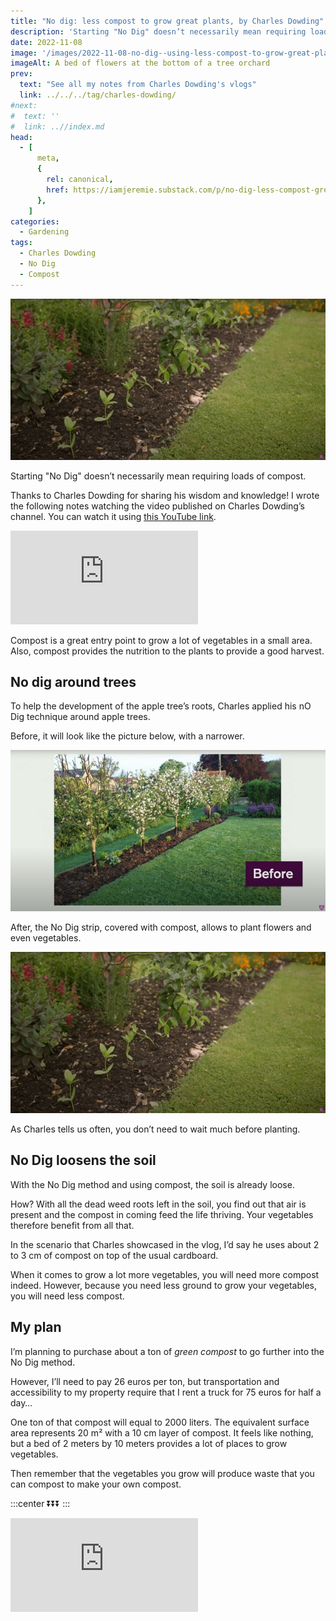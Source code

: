 ```yaml
---
title: "No dig: less compost to grow great plants, by Charles Dowding"
description: 'Starting "No Dig" doesn’t necessarily mean requiring loads of compost.'
date: 2022-11-08
image: '/images/2022-11-08-no-dig--using-less-compost-to-grow-great-plants-and-have-clean-soil-charles-dowding-hero.jpg'
imageAlt: A bed of flowers at the bottom of a tree orchard
prev:
  text: "See all my notes from Charles Dowding's vlogs"
  link: ../../../tag/charles-dowding/
#next:
#  text: ''
#  link: ..//index.md
head:
  - [
      meta,
      {
        rel: canonical,
        href: https://iamjeremie.substack.com/p/no-dig-less-compost-great-plants-charles-dowding,
      },
    ]
categories:
  - Gardening
tags:
  - Charles Dowding
  - No Dig
  - Compost
---
```


![A bed of flowers at the bottom of a tree orchard](/images/2022-11-08-no-dig--using-less-compost-to-grow-great-plants-and-have-clean-soil-charles-dowding-hero.jpg 'Credits: image taken from Charles Dowding’s vlog')

Starting "No Dig" doesn’t necessarily mean requiring loads of compost.

Thanks to Charles Dowding for sharing his wisdom and knowledge! I wrote the following notes watching the video published on Charles Dowding’s channel. You can watch it using [this YouTube link](https://www.youtube.com/watch?v=IC6OBOyQ0mY).

<!-- markdownlint-disable MD033 -->
<p class="newsletter-wrapper"><iframe class="newsletter-embed" src="https://iamjeremie.substack.com/embed" frameborder="0" scrolling="no"></iframe></p>

Compost is a great entry point to grow a lot of vegetables in a small area. Also, compost provides the nutrition to the plants to provide a good harvest.

## No dig around trees

To help the development of the apple tree’s roots, Charles applied his nO Dig technique around apple trees.

Before, it will look like the picture below, with a narrower.

![Before using no dig around trees](images/before-using-no-dig-around-trees.jpg "Credits: image taken from Charles Dowding's’vlog")

After, the No Dig strip, covered with compost, allows to plant flowers and even vegetables.

![After using no dig around trees](images/2022-11-08-no-dig--using-less-compost-to-grow-great-plants-and-have-clean-soil-charles-dowding-hero.jpg 'Credits: image taken from Charles Dowding’s vlog')

As Charles tells us often, you don’t need to wait much before planting.

## No Dig loosens the soil

With the No Dig method and using compost, the soil is already loose.

How? With all the dead weed roots left in the soil, you find out that air is present and the compost in coming feed the life thriving. Your vegetables therefore benefit from all that.

In the scenario that Charles showcased in the vlog, I’d say he uses about 2 to 3 cm of compost on top of the usual cardboard.

When it comes to grow a lot more vegetables, you will need more compost indeed. However, because you need less ground to grow your vegetables, you will need less compost.

## My plan

I’m planning to purchase about a ton of _green compost_ to go further into the No Dig method.

However, I’ll need to pay 26 euros per ton, but transportation and accessibility to my property require that I rent a truck for 75 euros for half a day…

One ton of that compost will equal to 2000 liters. The equivalent surface area represents 20 m² with a 10 cm layer of compost. It feels like nothing, but a bed of 2 meters by 10 meters provides a lot of places to grow vegetables.

Then remember that the vegetables you grow will produce waste that you can compost to make your own compost.

:::center ⏬⏬⏬ :::

<!-- markdownlint-disable MD033 -->
<p class="newsletter-wrapper"><iframe class="newsletter-embed" src="https://iamjeremie.substack.com/embed" frameborder="0" scrolling="no"></iframe></p>
